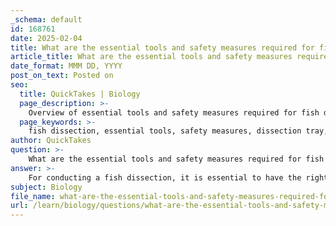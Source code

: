 ```yaml
---
_schema: default
id: 168761
date: 2025-02-04
title: What are the essential tools and safety measures required for fish dissection?
article_title: What are the essential tools and safety measures required for fish dissection?
date_format: MMM DD, YYYY
post_on_text: Posted on
seo:
  title: QuickTakes | Biology
  page_description: >-
    Overview of essential tools and safety measures required for fish dissection, detailing necessary instruments, personal protective equipment, and guidelines for a safe and effective learning experience.
  page_keywords: >-
    fish dissection, essential tools, safety measures, dissection tray, scalpel, forceps, protective equipment, PPE, anatomy, physiology, dissection process
author: QuickTakes
question: >-
    What are the essential tools and safety measures required for fish dissection?
answer: >-
    For conducting a fish dissection, it is essential to have the right tools and to follow safety measures to ensure a safe and effective learning experience. Here’s a detailed overview based on the gathered information:\n\n### Essential Tools for Fish Dissection\n1. **Dissection Tray**: A flat surface to hold the fish specimen and collect any fluids.\n2. **Cutting Devices**: \n   - **Scalpel or X-acto Knife**: For making precise incisions.\n   - **Sharp Craft Scissors**: An alternative to scalpels for cutting through tissue.\n3. **Forceps**: To hold and manipulate tissues during dissection.\n4. **Dissection Pins**: To secure the specimen in place on the tray.\n5. **Scissors**: For cutting through softer tissues.\n6. **Probe**: To explore and separate structures without cutting.\n7. **Goggles**: To protect eyes from any splashes or debris.\n8. **Apron**: To protect clothing from fluids and preserve materials.\n9. **Gloves**: Latex or nitrile gloves to protect hands from preservatives and sharp instruments.\n\n### Safety Measures\n1. **Personal Protective Equipment (PPE)**: Always wear goggles, an apron, and gloves to minimize exposure to harmful substances and sharp tools.\n2. **Handling Specimens**: Be aware that fish specimens are often preserved in formalin, which contains formaldehyde. Wash the specimen before use and never ingest any parts.\n3. **Sharp Instruments**: Handle all cutting tools with care. Always cut away from your body and keep fingers clear of the cutting path.\n4. **Workspace Organization**: Keep the dissection area clean and organized to prevent accidents. Ensure that all tools are accounted for before and after the dissection.\n5. **Disposal of Materials**: Follow proper disposal guidelines for biological materials and preserved specimens. Do not remove any parts from the classroom.\n6. **Awareness of Allergies**: Be mindful of any allergies to latex or other materials used during dissection.\n\n### Conclusion\nBy using the appropriate tools and adhering to safety measures, students can effectively learn about fish anatomy and physiology while minimizing risks associated with dissection. Always ensure that safety guidelines are discussed and understood before beginning the dissection process.
subject: Biology
file_name: what-are-the-essential-tools-and-safety-measures-required-for-fish-dissection.md
url: /learn/biology/questions/what-are-the-essential-tools-and-safety-measures-required-for-fish-dissection
---
```


&nbsp;